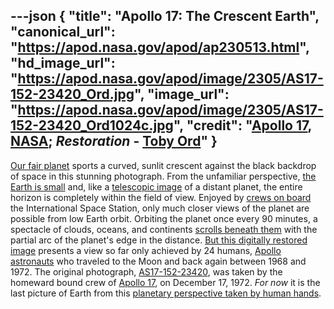---json
{
  "title": "Apollo 17: The Crescent Earth",
  "canonical_url": "https://apod.nasa.gov/apod/ap230513.html",
  "hd_image_url": "https://apod.nasa.gov/apod/image/2305/AS17-152-23420_Ord.jpg",
  "image_url": "https://apod.nasa.gov/apod/image/2305/AS17-152-23420_Ord1024c.jpg",
  "credit": "[Apollo 17](https://www.nasa.gov/mission_pages/apollo/missions/apollo17.html), [NASA](https://www.nasa.gov/home/index.html); _Restoration_ - [Toby Ord](http://www.tobyord.com/earth)"
}
---

[Our fair planet](https://www.nasa.gov/topics/earth/index.html) sports a curved, sunlit crescent against the black backdrop of space in this stunning photograph. From the unfamiliar perspective, [the Earth is small](https://www.youtube.com/watch?v=57CDqSh5HXc) and, like a [telescopic image](https://apod.nasa.gov/apod/ap180728.html) of a distant planet, the entire horizon is completely within the field of view. Enjoyed by [crews on board](https://www.nasa.gov/mission_pages/station/main/index.html) the International Space Station, only much closer views of the planet are possible from low Earth orbit. Orbiting the planet once every 90 minutes, a spectacle of clouds, oceans, and continents [scrolls beneath them](https://apod.nasa.gov/apod/ap210423.html) with the partial arc of the planet's edge in the distance. [But this digitally restored image](http://www.tobyord.com/earth) presents a view so far only achieved by 24 humans, [Apollo astronauts](https://solarsystem.nasa.gov/news/890/who-has-walked-on-the-moon/) who traveled to the Moon and back again between 1968 and 1972. The original photograph, [AS17-152-23420](https://eol.jsc.nasa.gov/SearchPhotos/photo.pl?mission=AS17&roll=152&frame=23420), was taken by the homeward bound crew of [Apollo 17](https://apod.nasa.gov/apod/undefined), on December 17, 1972. _For now_ it is the last picture of Earth from this [planetary perspective taken by human hands](https://blogs.nasa.gov/artemis/2023/04/03/nasa-names-astronauts-to-next-moon-mission-first-crew-under-artemis/).
